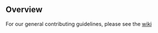 ## Overview
For our general contributing guidelines, please see the [wiki](https://github.com/ProvidenceGeeks/website-docs/wiki/Onboarding-Guide#contributing-guidelines)
